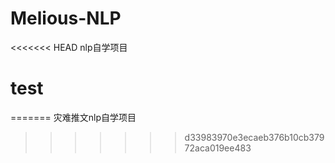 # Melious-NLP
<<<<<<< HEAD
nlp自学项目
# test
=======
灾难推文nlp自学项目
>>>>>>> d33983970e3ecaeb376b10cb37972aca019ee483
